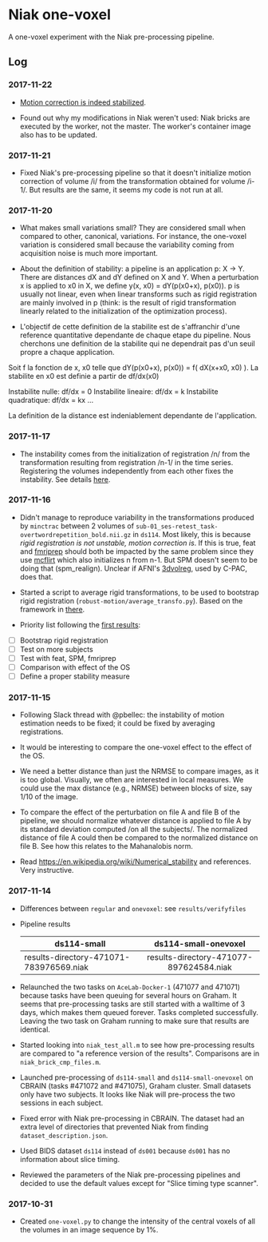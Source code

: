# Niak one-voxel

A one-voxel experiment with the Niak pre-processing pipeline.

## Log

### 2017-11-22

* [Motion correction is indeed
  stabilized](https://github.com/glatard/one-voxel/tree/master/stabilized-niak-motion-correction).

* Found out why my modifications in Niak weren't used: Niak bricks are
  executed by the worker, not the master. The worker's container image
  also has to be updated.

### 2017-11-21

* Fixed Niak's pre-processing pipeline so that it doesn't initialize
  motion correction of volume /i/ from the transformation obtained for
  volume /i-1/. But results are the same, it seems my code is not run at all.

### 2017-11-20

* What makes small variations small? They are considered small when
  compared to other, canonical, variations. For instance, the
  one-voxel variation is considered small because the variability
  coming from acquisition noise is much more important. 

* About the definition of stability: a pipeline is an application p: X
-> Y. There are distances dX and dY defined on X and Y. When a
perturbation x is applied to x0 in X, we define y(x, x0) = dY(p(x0+x),
p(x0)). p is usually not linear, even when linear transforms such as
rigid registration are mainly involved in p (think: is the result of
rigid transformation linearly related to the initialization of the
optimization process).

* L'objectif de cette definition de la stabilite est de s'affranchir
  d'une reference quantitative dependante de chaque etape du
  pipeline. Nous cherchons une definition de la stabilite qui
  ne dependrait pas d'un seuil propre a chaque application. 

Soit f la fonction de x, x0 telle que dY(p(x0+x), p(x0)) = f(  dX(x+x0, x0) ).
La stabilite en x0 est definie a partir de df/dx(x0)

Instabilite nulle: df/dx = 0
Instabilite lineaire: df/dx = k
Instabilite quadratique: df/dx = kx
...

La definition de la distance est indeniablement dependante de l'application.

### 2017-11-17

* The instability comes from the initialization of registration /n/
  from the transformation resulting from registration /n-1/ in the
  time series. Registering the volumes independently from each other
  fixes the instability. See details
  [here](https://github.com/glatard/one-voxel/tree/master/robust-motion).

### 2017-11-16

* Didn't manage to reproduce variability in the transformations
  produced by `minctrac` between 2 volumes of
  `sub-01_ses-retest_task-overtwordrepetition_bold.nii.gz` in
  `ds114`. Most likely, this is because *rigid registration is not
  unstable, motion correction is*. If this is true, feat and
  [fmriprep](http://fmriprep.readthedocs.io/en/stable/workflows.html)
  should both be impacted by the same problem since they use
  [mcflirt](https://fsl.fmrib.ox.ac.uk/fsl/fslwiki/MCFLIRT) which also
  initializes n from n-1. But SPM doesn't seem to be doing that
  (spm_realign). Unclear if AFNI's
  [3dvolreg](https://afni.nimh.nih.gov/pub/dist/doc/program_help/3dvolreg.html),
  used by C-PAC, does that.

* Started a script to average rigid transformations, to be used to bootstrap rigid registration (`robust-motion/average_transfo.py`). Based on the framework in [there](https://link.springer.com/chapter/10.1007%2F11866763_19?LI=true).

* Priority  list following the [first results](https://github.com/glatard/one-voxel/tree/master/results/verifyFiles):

- [ ] Bootstrap rigid registration
- [ ] Test on more subjects
- [ ] Test with feat, SPM, fmriprep
- [ ] Comparison with effect of the OS
- [ ] Define a proper stability measure

### 2017-11-15

* Following Slack thread with @pbellec: the instability of motion estimation needs to be fixed; it could be fixed by averaging registrations. 

* It would be interesting to compare the one-voxel effect to the effect of the OS.

* We need a better distance than just the NRMSE to compare images, as
  it is too global. Visually, we often are interested in local
  measures. We could use the max distance (e.g., NRMSE) between blocks
  of size, say 1/10 of the image. 

* To compare the effect of the perturbation on file A and
  file B of the pipeline, we should normalize whatever distance is
  applied to file A by its standard deviation computed /on all the
  subjects/. The normalized distance of file A could then be compared
  to the normalized distance on file B. See how this relates to the
  Mahanalobis norm.

* Read https://en.wikipedia.org/wiki/Numerical_stability and
  references. Very instructive.

### 2017-11-14

* Differences between `regular` and `onevoxel`: see `results/verifyfiles`

* Pipeline results

  | ds114-small | ds114-small-onevoxel |
  --------------|:--------------------:|
  | results-directory-471071-783976569.niak | results-directory-471077-897624584.niak |


* Relaunched the two tasks on `AceLab-Docker-1` (471077 and 471071)
  because tasks have been queuing for several hours on Graham. It
  seems that pre-processing tasks are still started with a walltime of
  3 days, which makes them queued forever. Tasks completed
  successfully. Leaving the two task on Graham running to make sure
  that results are identical.
* Started looking into `niak_test_all.m` to see how pre-processing
  results are compared to "a reference version of the
  results". Comparisons are in `niak_brick_cmp_files.m`.
* Launched pre-processing of `ds114-small` and `ds114-small-onevoxel`
  on CBRAIN (tasks #471072 and #471075), Graham cluster. Small
  datasets only have two subjects. It looks like Niak will pre-process
  the two sessions in each subject. 
* Fixed error with Niak pre-processing in CBRAIN. The dataset had an
  extra level of directories that prevented Niak from finding
  `dataset_description.json`.
* Used BIDS dataset `ds114` instead of `ds001` because `ds001` has no
  information about slice timing.
* Reviewed the parameters of the Niak pre-processing pipelines and
  decided to use the default values except for "Slice timing type
  scanner".

### 2017-10-31

* Created `one-voxel.py` to change the intensity of the central voxels
  of all the volumes in an image sequence by 1%.
